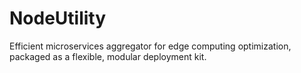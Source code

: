 # NodeUtility
Efficient microservices aggregator for edge computing optimization, packaged as a flexible, modular deployment kit.
